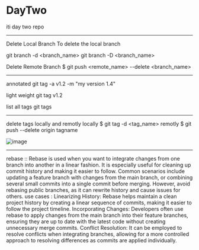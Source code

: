 # DayTwo
iti day two repo



******************


Delete Local Branch
To delete the local branch

git branch -d <branch_name>
git branch -D <branch_name>

Delete Remote Branch
$ git push <remote_name> --delete <branch_name>


***********************

annotated git tag -a v1.2 -m "my version 1.4"

light weight git tag v1.2

list all tags    git tags

*************
delete tags locally and remotly 
locally $ git tag -d <tag_name>
remotly $ git push --delete origin tagname


![image](https://th.bing.com/th/id/OIP.mtupwKQy9UabTdHvByomDQHaEo?rs=1&pid=ImgDetMain "naruto")



*******************************
rebase ::
Rebase is used when you want to integrate changes
 from one branch into another in a linear fashion. 
 It is especially useful for cleaning up commit history and making it easier to follow. 
 Common scenarios include updating a feature branch with changes from the main branch, or combining several small commits 
 into a single commit before merging. However, avoid rebasing public branches,
  as it can rewrite history and cause issues for others.
  use cases :
  Linearizing History: Rebase helps maintain a clean project history by creating a linear sequence of commits, making it easier to follow the project timeline.
Incorporating Changes: Developers often use rebase to apply changes from the main branch into their feature branches, ensuring they are up to date with the latest code without creating unnecessary merge commits.
Conflict Resolution: It can be employed to resolve conflicts when integrating branches, allowing for a more controlled approach to resolving differences as commits are applied individually.